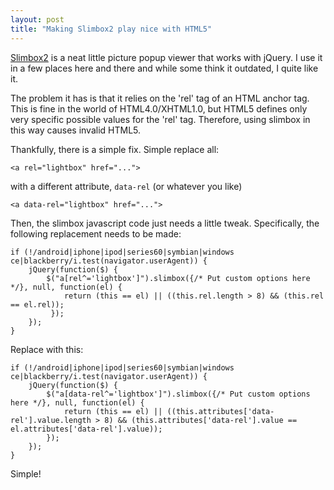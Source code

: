```yaml
---
layout: post
title: "Making Slimbox2 play nice with HTML5"
---
```

[Slimbox2](http://www.digitalia.be/software/slimbox2) is a neat little picture popup viewer that works with jQuery. I use it in a few places here and there and while some think it outdated, I quite like it.

The problem it has is that it relies on the 'rel' tag of an HTML anchor tag. This is fine in the world of HTML4.0/XHTML1.0, but HTML5 defines only very specific possible values for the 'rel' tag. Therefore, using slimbox in this way causes invalid HTML5.

Thankfully, there is a simple fix. Simple replace all:

    <a rel="lightbox" href="...">

with a different attribute, `data-rel` (or whatever you like)

    <a data-rel="lightbox" href="...">

Then, the slimbox javascript code just needs a little tweak. Specifically, the following replacement needs to be made:

    if (!/android|iphone|ipod|series60|symbian|windows ce|blackberry/i.test(navigator.userAgent)) {
        jQuery(function($) {
            $("a[rel^='lightbox']").slimbox({/* Put custom options here */}, null, function(el) {
                return (this == el) || ((this.rel.length > 8) && (this.rel == el.rel));
             });
        });
    }


Replace with this:

    if (!/android|iphone|ipod|series60|symbian|windows ce|blackberry/i.test(navigator.userAgent)) {
        jQuery(function($) {
            $("a[data-rel^='lightbox']").slimbox({/* Put custom options here */}, null, function(el) {
                return (this == el) || ((this.attributes['data-rel'].value.length > 8) && (this.attributes['data-rel'].value == el.attributes['data-rel'].value));
            });
        });
    }

Simple!
